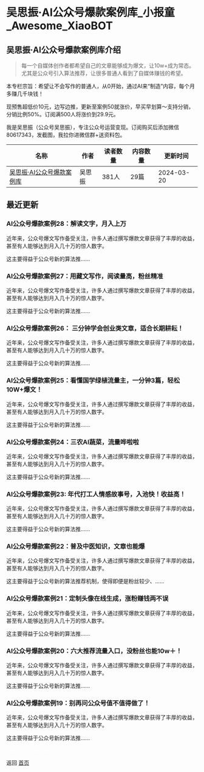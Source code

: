 # 吴思振·AI公众号爆款案例库_小报童_Awesome_XiaoBOT

## 吴思振·AI公众号爆款案例库介绍
> 每一个自媒体创作者都希望自己的文章能够成为爆文，让10w+成为常态。尤其是公众号引入算法推荐，让很多普通人看到了自媒体赚钱的希望。    
    
本专栏宗旨：希望让不会写作的普通人，从0开始，通过AI来“制造”内容，每个月多赚几千块钱！    
    
现预售超低价10元，边写边推，更新至案例50就涨价，早买早划算～支持分销，分销比例50%。订阅满500人将涨价到29.9元。    
    
我是吴思振（公众号吴思振），专注公众号运营变现。订阅购买后添加微信80617343，发截图，我拉你进微信群+送资料包。  
  


|名称|作者|读者数量|内容数量|更新时间|
|---|---|---|---|---|
|[吴思振·AI公众号爆款案例库](https://xiaobot.net/p/80617343?refer=0b133df9-27dc-423b-8101-639049001c13)|吴思振|381人|29篇|2024-03-20|

## 最近更新
### AI公众号爆款案例28：解读文字，月入上万

近年来，公众号爆文写作备受关注，许多人通过撰写爆款文章获得了丰厚的收益，甚至有人能够达到月入几十万的惊人数字。

这主要得益于公众号新的算法推......

### AI公众号爆款案例27：用藏文写作，阅读量高，粉丝精准

近年来，公众号爆文写作备受关注，许多人通过撰写爆款文章获得了丰厚的收益，甚至有人能够达到月入几十万的惊人数字。

这主要得益于公众号新的算法推......

### AI公众号爆款案例26： 三分钟学会创业类文章，适合长期耕耘！

近年来，公众号爆文写作备受关注，许多人通过撰写爆款文章获得了丰厚的收益，甚至有人能够达到月入几十万的惊人数字。

这主要得益于公众号新的算法推......

### AI公众号爆款案例25：看懂国学绿植流量主，一分钟3篇，轻松10W+爆文！

近年来，公众号爆文写作备受关注，许多人通过撰写爆款文章获得了丰厚的收益，甚至有人能够达到月入几十万的惊人数字。

这主要得益于公众号新的算法推......

### AI公众号爆款案例24：三农AI蔬菜，流量哗啦啦

近年来，公众号爆文写作备受关注，许多人通过撰写爆款文章获得了丰厚的收益，甚至有人能够达到月入几十万的惊人数字。

这主要得益于公众号新的算法推......

### AI公众号爆款案例23: 年代打工人情感故事号，入池快！收益高！

近年来，公众号爆文写作备受关注，许多人通过撰写爆款文章获得了丰厚的收益，甚至有人能够达到月入几十万的惊人数字。

这主要得益于公众号新的算法推......

### AI公众号爆款案例22：普及中医知识，文章也能爆

近年来，公众号爆文写作备受关注，许多人通过撰写爆款文章获得了丰厚的收益，甚至有人能够达到月入几十万的惊人数字。

这主要得益于公众号新的算法推荐机制，使得即便是粉丝较少、......

### AI公众号爆款案例21：定制头像在线生成，涨粉赚钱两不误

近年来，公众号爆文写作备受关注，许多人通过撰写爆款文章获得了丰厚的收益，甚至有人能够达到月入几十万的惊人数字。

这主要得益于公众号新的算法推......

### AI公众号爆款案例20：六大推荐流量入口，没粉丝也能10w＋！

近年来，公众号爆文写作备受关注，许多人通过撰写爆款文章获得了丰厚的收益，甚至有人能够达到月入几十万的惊人数字。

这主要得益于公众号新的算法推......

### AI公众号爆款案例19：别再问公众号值不值得做了！

近年来，公众号爆文写作备受关注，许多人通过撰写爆款文章获得了丰厚的收益，甚至有人能够达到月入几十万的惊人数字。

这主要得益于公众号新的算法推......


<a href="https://github.com/Reno9527/awesome-xiaobot" style="color: white; text-decoration: none;">awesome-xiaobot</a>

返回 [首页](../README.md)
